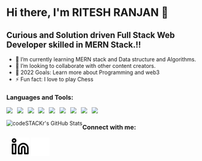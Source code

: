 # Hi there, I'm RITESH RANJAN 👋 

## Curious and Solution driven Full Stack Web Developer skilled in MERN Stack.!!

- 🌱 I’m currently learning MERN stack and Data structure and Algorithms.
- 👯 I’m looking to collaborate with other content creators.
- 🥅 2022 Goals: Learn more about Programming and web3
- ⚡ Fun fact: I love to play Chess



### Languages and Tools:
<p>
    <img  width="26px" src="https://cdn.jsdelivr.net/gh/devicons/devicon/icons/react/react-original.svg"/>&nbsp;&nbsp;
    <img width="26px" src="https://cdn.jsdelivr.net/gh/devicons/devicon/icons/redux/redux-original.svg"/>&nbsp;&nbsp;
    <img width="26px" src="https://cdn.jsdelivr.net/gh/devicons/devicon/icons/nodejs/nodejs-original.svg"  />&nbsp;&nbsp;
    <img  width="26px" src="https://cdn.jsdelivr.net/gh/devicons/devicon/icons/express/express-original-wordmark.svg"  />&nbsp;&nbsp;
    <img  width="26px" src="https://cdn.jsdelivr.net/gh/devicons/devicon/icons/mongodb/mongodb-original.svg" />&nbsp;&nbsp;
    <img width="26px" src="https://cdn.jsdelivr.net/gh/devicons/devicon/icons/html5/html5-original.svg"/>&nbsp;&nbsp;
    <img  width="26px" src="https://cdn.jsdelivr.net/gh/devicons/devicon/icons/css3/css3-original.svg"/>&nbsp;&nbsp;
    <img width="26px" src=src="https://cdn.jsdelivr.net/gh/devicons/devicon/icons/redis/redis-original-wordmark.svg" />&nbsp;&nbsp;
    <img  width="26px" src="https://cdn.jsdelivr.net/gh/devicons/devicon/icons/git/git-original.svg"/>&nbsp;&nbsp;
</p>






  <img align="left" alt="codeSTACKr's GitHub Stats" src="https://github-readme-stats.vercel.app/api?username=RANJAN-ritesh&show_icons=true&hide_border=false&title_color=ff652f&icon_color=FFE400&bg_color=09131B&text_color=ffffff&border_color=0c1a25" />


### Connect with me:


&nbsp;&nbsp;
[![website](./img/linkedin-light.svg)](https://www.linkedin.com/in/ritesh-ranjan-71a410218/#gh-light-mode-only)
[![website](./img/linkedin-dark.svg)](https://www.linkedin.com/in/ritesh-ranjan-71a410218/#gh-dark-mode-only)
&nbsp;&nbsp;



